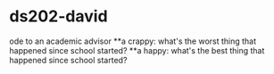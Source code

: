 # ds202-david
ode to an academic advisor 
**a crappy: what's the worst thing that happened since school started?
**a happy: what's the best thing that happened since school started?
